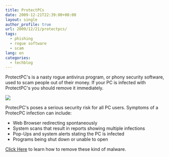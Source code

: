 ```yaml
---
title: ProtectPCs
date: 2009-12-21T22:39:00+00:00
layout: single
author_profile: true
url: 2009/12/21/protectpcs/
tags:
  - phishing
  - rogue software
  - scam
lang: en
categories: 
  - techblog
---
```

ProtectPC's is a nasty rogue antivirus program, or phony security software, used to scam people out of their money. If your PC is infected with ProtectPC's you should remove it immediately.

[![](http://2.bp.blogspot.com/_vaUVXcmC3OI/Sy_xySXblnI/AAAAAAAAAcg/5DgDEdQTvUg/s400/ProtectPcs_GUI.jpg)](http://2.bp.blogspot.com/_vaUVXcmC3OI/Sy_xySXblnI/AAAAAAAAAcg/5DgDEdQTvUg/s1600-h/ProtectPcs_GUI.jpg)

ProtecPC's poses a serious security risk for all PC users. Symptoms of a ProtecPC infection can include:

  * Web Browser redirecting spontaneously
  * System scans that result in reports showing multiple infections
  * Pop-Ups and system alerts stating the PC is infected
  * Programs being shut down or unable to open

[Click Here](/knowledge-base/malware/removal/) to learn how to remove these kind of malware.